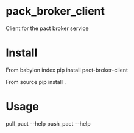 # pack_broker_client
Client for the pact broker service


# Install 
From babylon index
pip install pact-broker-client

From source
pip install .

# Usage 
pull_pact --help
push_pact --help

